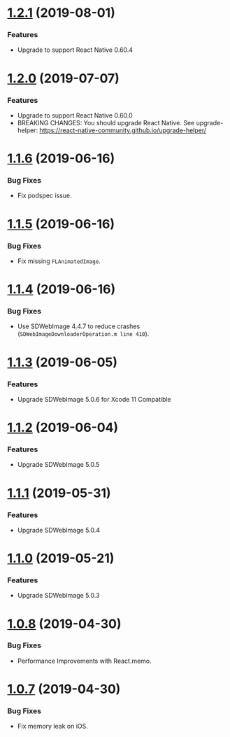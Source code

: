 # [1.2.1](https://github.com/thanhcuong1990/react-native-SDWebImage/compare/v1.2.0...v1.2.1) (2019-08-01)

### Features
* Upgrade to support React Native 0.60.4


# [1.2.0](https://github.com/thanhcuong1990/react-native-SDWebImage/compare/v1.1.6...v1.2.0) (2019-07-07)

### Features

* Upgrade to support React Native 0.60.0
* BREAKING CHANGES: You should upgrade React Native. See upgrade-helper: https://react-native-community.github.io/upgrade-helper/

# [1.1.6](https://github.com/thanhcuong1990/react-native-SDWebImage/compare/v1.1.5...v1.1.6) (2019-06-16)

### Bug Fixes

* Fix podspec issue.

# [1.1.5](https://github.com/thanhcuong1990/react-native-SDWebImage/compare/v1.1.4...v1.1.5) (2019-06-16)

### Bug Fixes

* Fix missing `FLAnimatedImage`.

# [1.1.4](https://github.com/thanhcuong1990/react-native-SDWebImage/compare/v1.1.3...v1.1.4) (2019-06-16)

### Bug Fixes

* Use SDWebImage 4.4.7 to reduce crashes (`SDWebImageDownloaderOperation.m line 410`).

# [1.1.3](https://github.com/thanhcuong1990/react-native-SDWebImage/compare/v1.1.2...v1.1.3) (2019-06-05)

### Features

* Upgrade SDWebImage 5.0.6 for Xcode 11 Compatible

# [1.1.2](https://github.com/thanhcuong1990/react-native-SDWebImage/compare/v1.1.1...v1.1.2) (2019-06-04)

### Features

* Upgrade SDWebImage 5.0.5

# [1.1.1](https://github.com/thanhcuong1990/react-native-SDWebImage/compare/v1.1.0...v1.1.1) (2019-05-31)

### Features

* Upgrade SDWebImage 5.0.4


# [1.1.0](https://github.com/thanhcuong1990/react-native-SDWebImage/compare/v1.0.8...v1.1.0) (2019-05-21)

### Features

* Upgrade SDWebImage 5.0.3


# [1.0.8](https://github.com/thanhcuong1990/react-native-SDWebImage/compare/v1.0.7...v1.0.8) (2019-04-30)

### Bug Fixes

* Performance Improvements with React.memo.


# [1.0.7](https://github.com/thanhcuong1990/react-native-SDWebImage/compare/v1.0.6...v1.0.7) (2019-04-30)

### Bug Fixes

* Fix memory leak on iOS.